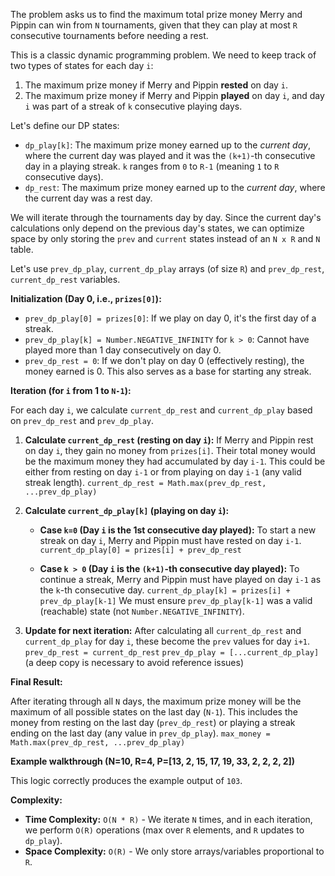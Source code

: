 The problem asks us to find the maximum total prize money Merry and Pippin can win from `N` tournaments, given that they can play at most `R` consecutive tournaments before needing a rest.

This is a classic dynamic programming problem. We need to keep track of two types of states for each day `i`:
1.  The maximum prize money if Merry and Pippin **rested** on day `i`.
2.  The maximum prize money if Merry and Pippin **played** on day `i`, and day `i` was part of a streak of `k` consecutive playing days.

Let's define our DP states:

*   `dp_play[k]`: The maximum prize money earned up to the *current day*, where the current day was played and it was the `(k+1)`-th consecutive day in a playing streak. `k` ranges from `0` to `R-1` (meaning `1` to `R` consecutive days).
*   `dp_rest`: The maximum prize money earned up to the *current day*, where the current day was a rest day.

We will iterate through the tournaments day by day. Since the current day's calculations only depend on the previous day's states, we can optimize space by only storing the `prev` and `current` states instead of an `N x R` and `N` table.

Let's use `prev_dp_play`, `current_dp_play` arrays (of size `R`) and `prev_dp_rest`, `current_dp_rest` variables.

**Initialization (Day 0, i.e., `prizes[0]`):**

*   `prev_dp_play[0] = prizes[0]`: If we play on day 0, it's the first day of a streak.
*   `prev_dp_play[k] = Number.NEGATIVE_INFINITY` for `k > 0`: Cannot have played more than 1 day consecutively on day 0.
*   `prev_dp_rest = 0`: If we don't play on day 0 (effectively resting), the money earned is 0. This also serves as a base for starting any streak.

**Iteration (for `i` from 1 to `N-1`):**

For each day `i`, we calculate `current_dp_rest` and `current_dp_play` based on `prev_dp_rest` and `prev_dp_play`.

1.  **Calculate `current_dp_rest` (resting on day `i`):**
    If Merry and Pippin rest on day `i`, they gain no money from `prizes[i]`. Their total money would be the maximum money they had accumulated by day `i-1`. This could be either from resting on day `i-1` or from playing on day `i-1` (any valid streak length).
    `current_dp_rest = Math.max(prev_dp_rest, ...prev_dp_play)`

2.  **Calculate `current_dp_play[k]` (playing on day `i`):**
    *   **Case `k=0` (Day `i` is the 1st consecutive day played):**
        To start a new streak on day `i`, Merry and Pippin must have rested on day `i-1`.
        `current_dp_play[0] = prizes[i] + prev_dp_rest`

    *   **Case `k > 0` (Day `i` is the `(k+1)`-th consecutive day played):**
        To continue a streak, Merry and Pippin must have played on day `i-1` as the `k`-th consecutive day.
        `current_dp_play[k] = prizes[i] + prev_dp_play[k-1]`
        We must ensure `prev_dp_play[k-1]` was a valid (reachable) state (not `Number.NEGATIVE_INFINITY`).

3.  **Update for next iteration:**
    After calculating all `current_dp_rest` and `current_dp_play` for day `i`, these become the `prev` values for day `i+1`.
    `prev_dp_rest = current_dp_rest`
    `prev_dp_play = [...current_dp_play]` (a deep copy is necessary to avoid reference issues)

**Final Result:**

After iterating through all `N` days, the maximum prize money will be the maximum of all possible states on the last day (`N-1`). This includes the money from resting on the last day (`prev_dp_rest`) or playing a streak ending on the last day (any value in `prev_dp_play`).
`max_money = Math.max(prev_dp_rest, ...prev_dp_play)`

**Example walkthrough (N=10, R=4, P=[13, 2, 15, 17, 19, 33, 2, 2, 2, 2])**

This logic correctly produces the example output of `103`.

**Complexity:**

*   **Time Complexity:** `O(N * R)` - We iterate `N` times, and in each iteration, we perform `O(R)` operations (max over `R` elements, and `R` updates to `dp_play`).
*   **Space Complexity:** `O(R)` - We only store arrays/variables proportional to `R`.